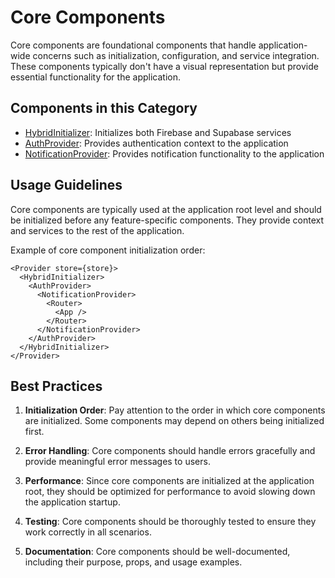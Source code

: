 # Core Components

Core components are foundational components that handle application-wide concerns such as initialization, configuration, and service integration. These components typically don't have a visual representation but provide essential functionality for the application.

## Components in this Category

- [HybridInitializer](./HybridInitializer.md): Initializes both Firebase and Supabase services
- [AuthProvider](./AuthProvider.md): Provides authentication context to the application
- [NotificationProvider](./NotificationProvider.md): Provides notification functionality to the application

## Usage Guidelines

Core components are typically used at the application root level and should be initialized before any feature-specific components. They provide context and services to the rest of the application.

Example of core component initialization order:

```tsx
<Provider store={store}>
  <HybridInitializer>
    <AuthProvider>
      <NotificationProvider>
        <Router>
          <App />
        </Router>
      </NotificationProvider>
    </AuthProvider>
  </HybridInitializer>
</Provider>
```

## Best Practices

1. **Initialization Order**: Pay attention to the order in which core components are initialized. Some components may depend on others being initialized first.

2. **Error Handling**: Core components should handle errors gracefully and provide meaningful error messages to users.

3. **Performance**: Since core components are initialized at the application root, they should be optimized for performance to avoid slowing down the application startup.

4. **Testing**: Core components should be thoroughly tested to ensure they work correctly in all scenarios.

5. **Documentation**: Core components should be well-documented, including their purpose, props, and usage examples.
